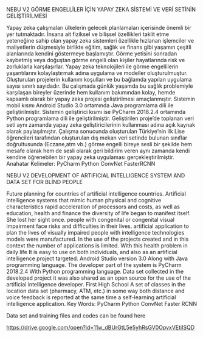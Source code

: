 NEBU V2 GÖRME ENGELLİLER İÇİN YAPAY ZEKA SİSTEMİ VE VERİ SETİNİN GELİŞTİRİLMESİ 

Yapay zeka çalışmaları ülkelerin gelecek planlamaları içerisinde önemli bir yer tutmaktadır.
İnsana ait fiziksel ve bilişsel özellikleri taklit etme yeteneğine sahip olan yapay zeka sistemleri
özellikle hızlanan işlemciler ve maliyetlerin düşmesiyle birlikte eğitim, sağlık ve finans gibi
yaşamın çeşitli alanlarında kendini göstermeye başlamıştır. Görme yetisini sonradan kaybetmiş
veya doğuştan görme engelli olan kişiler hayatlarında risk ve zorluklarla karşılaşırlar. Yapay
zeka teknolojileri ile görme engellilerin yaşantılarını kolaylaştırmak adına uygulama ve
modeller oluşturulmuştur. Oluşturulan projelerin kullanım koşulları ve bu bağlamda yapılan
uygulama sayısı sınırlı sayıdadır. Bu çalışmada günlük yaşamda bu sağlık problemiyle
karşılaşan bireyler üzerinde hem kullanım bakımından kolay, hemde kapsamlı olarak bir yapay
zeka projesi geliştirilmesi amaçlanmıştır. Sistemin mobil kısmı Android Studio 3.0 ortamında
Java programlama dili ile geliştirilmiştir. Sistemin geliştirici kısmı ise PyCharm 2018.2.4
ortamında Python programlama dili ile geliştirilmiştir. Geliştirilen proje’de toplanan veri seti
aynı zamanda yapay zeka geliştiricilerinin kullanması adına açık kaynak olarak paylaşılmıştır.
Çalışma sonucunda oluşturulan Türkiye’nin ilk Lise öğrencileri tarafından oluşturulan dış
mekan veri setinde bulunan sınıflar doğrultusunda (Eczane,atm vb.) görme engelli bireye sesli
bir şekilde hem mesafe olarak hem de sesli olarak geri bildirim veren aynı zamanda kendi
kendine öğrenebilen bir yapay zeka uygulaması gerçekleştirilmiştir.
Anahatar Kelimeler: PyCharm Python ConvNet FasterRCNN


NEBU V2 DEVELOPMENT OF ARTIFICIAL INTELLIGENCE SYSTEM AND DATA SET FOR BLİND PEOPLE

Future planning for countries of artificial intelligence countries.
Artificial intelligence systems that mimic human physical and cognitive characteristics
rapid acceleration of processors and costs, as well as education, health and finance
the diversity of life began to manifest itself. She lost her sight once.
people with congenital or congenital visual impairment face risks and difficulties in their lives. artificial
application to plan the lives of visually impaired people with intelligence technologies
models were manufactured. In the use of the projects created and in this context
the number of applications is limited. With this health problem in daily life
It is easy to use on both individuals, and also as an artificial
intelligence project targeted. Android Studio version 3.0
Along with Java programming language. The developer part of the system is PyCharm 2018.2.4
With Python programming language. Data set collected in the developed project
it was also shared as an open source for the use of the artificial intelligence developer.
First High School A set of classes in the location data set (pharmacy, ATM, etc.)
in some way both distance and voice feedback is reported at the same time
a self-learning artificial intelligence application.
Key Words: PyCharm Python ConvNet Faster RCNN


Data set and training files and codes can be found here

https://drive.google.com/open?id=11w_dBUrGtL5e5yhRsGV0OpvxVEtiISQD



